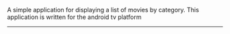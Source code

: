 A simple application for displaying a list of movies by category. This application is written for the android tv platform

---